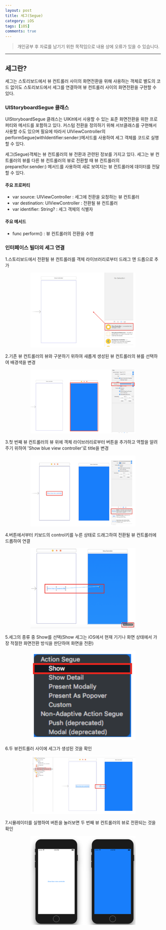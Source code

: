 ```yaml
---
layout: post
title: 세그(Segue)
category: iOS
tags: [iOS]
comments: true
---
```


> 개인공부 후 자료를 남기기 위한 목적임으로 내용 상에 오류가 있을 수 있습니다.    

<hr>

## 세그란?

세그는 스토리보드에서 뷰 컨트롤러 사이의 화면전환을 위해 사용하는 객체로 별도의 코드 없이도 스토리보드에서 세그를 연결하여 뷰 컨트롤러 사이의 화면전환을 구현할 수 있다.


### UIStoryboardSegue 클래스

UIStoryboardSegue 클래스는 UIKit에서 사용할 수 있는 표준 화면전환을 위한 프로퍼티와 메서드를 포함하고 있다. 커스텀 전환을 정의하기 위해 서브클래스를 구현해서 사용할 수도 있으며 필요에 따라서 UIViewController의 performSegue(withIdentifier:sender:)메서드를 사용하여 세그 객체를 코드로 실행할 수 있다.

세그(Segue)객체는 뷰 컨트롤러의 뷰 전환과 관련된 정보를 가지고 있다. 세그는 뷰 컨트롤러의 뷰를 다른 뷰 컨트롤러의 뷰로 전환할 때 뷰 컨트롤러의 prepare(for:sender:) 메서드를 사용하여 새로 보여지는 뷰 컨트롤러에 데이터를 전달할 수 있다.


#### 주요 프로퍼티

- var source: UIViewController : 세그에 전환을 요청하는 뷰 컨트롤러
- var destination: UIViewController : 전환될 뷰 컨트롤러
- var identifier: String? : 세그 객체의 식별자


#### 주요 메서드

- func perform() : 뷰 컨트롤러의 전환을 수행


### 인터페이스 빌더의 세그 연결


1.스토리보드에서 전환될 뷰 컨트롤러를 객체 라이브러리로부터 드래그 앤 드롭으로 추가

<center>
<figure>
<img src="/assets/post-img/iOS/51.png" alt="" width="80%">
</figure>
</center>


2.기존 뷰 컨트롤러의 뷰와 구분하기 위하여 새롭게 생성된 뷰 컨트롤러의 뷰를 선택하여 배경색을 변경

<center>
<figure>
<img src="/assets/post-img/iOS/52.png" alt="" width="80%">
</figure>
</center>

3.첫 번째 뷰 컨트롤러의 뷰 위에 객체 라이브러리로부터 버튼을 추가하고 역할을 알려주기 위하여 'Show blue view controller'로 title을 변경

<center>
<figure>
<img src="/assets/post-img/iOS/53.png" alt="" width="80%">
</figure>
</center>

4.버튼에서부터 키보드의 control키를 누른 상태로 드래그하여 전환될 뷰 컨트롤러에 드롭하여 연결

<center>
<figure>
<img src="/assets/post-img/iOS/54.png" alt="" width="80%">
</figure>
</center>

5.세그의 종류 중 Show를 선택(Show 세그는 iOS에서 현재 기기나 화면 상태에서 가장 적절한 화면전환 방식을 판단하여 화면을 전환)

<center>
<figure>
<img src="/assets/post-img/iOS/55.png" alt="" width="80%">
</figure>
</center>

6.두 뷰컨트롤러 사이에 세그가 생성된 것을 확인

<center>
<figure>
<img src="/assets/post-img/iOS/56.png" alt="" width="80%">
</figure>
</center>

7.시뮬레이터를 실행하여 버튼을 눌러보면 두 번째 뷰 컨트롤러의 뷰로 전환되는 것을 확인

<center>
<figure>
<img src="/assets/post-img/iOS/57.png" alt="" width="80%">
</figure>
</center>
